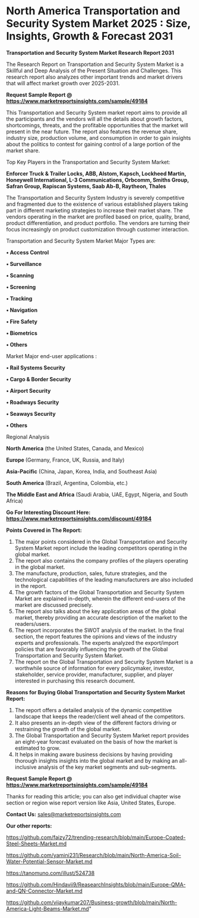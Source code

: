 # North America Transportation and Security System Market 2025 : Size, Insights, Growth & Forecast 2031

<strong>Transportation and Security System Market Research Report 2031</strong>

The Research Report on Transportation and Security System Market is a Skillful and Deep Analysis of the Present Situation and Challenges. This research report also analyzes other important trends and market drivers that will affect market growth over 2025-2031.

<strong>Request Sample Report @ <a href=https://www.marketreportsinsights.com/sample/49184>https://www.marketreportsinsights.com/sample/49184</a></strong>

This Transportation and Security System market report aims to provide all the participants and the vendors will all the details about growth factors, shortcomings, threats, and the profitable opportunities that the market will present in the near future. The report also features the revenue share, industry size, production volume, and consumption in order to gain insights about the politics to contest for gaining control of a large portion of the market share.

Top Key Players in the Transportation and Security System Market:

<strong>Enforcer Truck & Trailer Locks, ABB, Alstom, Kapsch, Lockheed Martin, Honeywell International, L-3 Communications, Orbcomm, Smiths Group, Safran Group, Rapiscan Systems, Saab Ab-B, Raytheon, Thales</strong>

The Transportation and Security System Industry is severely competitive and fragmented due to the existence of various established players taking part in different marketing strategies to increase their market share. The vendors operating in the market are profiled based on price, quality, brand, product differentiation, and product portfolio. The vendors are turning their focus increasingly on product customization through customer interaction.

Transportation and Security System Market Major Types are:

<strong>•  Access Control

•  Surveillance

•  Scanning

•  Screening

•  Tracking

•  Navigation

•  Fire Safety

•  Biometrics

•  Others</strong>

Market Major end-user applications :

<strong>•  Rail Systems Security

•  Cargo & Border Security

•  Airport Security

•  Roadways Security

•  Seaways Security

•  Others</strong>

Regional Analysis

</u><strong><b>North America</b></strong> (the United States, Canada, and Mexico)

<strong><b>Europe </b></strong>(Germany, France, UK, Russia, and Italy)

<strong><b>Asia-Pacific</b></strong> (China, Japan, Korea, India, and Southeast Asia)

<strong><b>South America</b></strong> (Brazil, Argentina, Colombia, etc.)

<strong><b>The Middle East and Africa</b></strong> (Saudi Arabia, UAE, Egypt, Nigeria, and South Africa)

<strong>Go For Interesting Discount Here: <a href=https://www.marketreportsinsights.com/discount/49184>https://www.marketreportsinsights.com/discount/49184</a></strong>

<strong>Points Covered in The Report:</strong>
<ol>
  <li>The major points considered in the Global Transportation and Security System Market report include the leading competitors operating in the global market.</li>
  <li>The report also contains the company profiles of the players operating in the global market.</li>
  <li>The manufacture, production, sales, future strategies, and the technological capabilities of the leading manufacturers are also included in the report.</li>
  <li>The growth factors of the Global Transportation and Security System Market are explained in-depth, wherein the different end-users of the market are discussed precisely.</li>
  <li>The report also talks about the key application areas of the global market, thereby providing an accurate description of the market to the readers/users.</li>
  <li>The report incorporates the SWOT analysis of the market. In the final section, the report features the opinions and views of the industry experts and professionals. The experts analyzed the export/import policies that are favorably influencing the growth of the Global Transportation and Security System Market.</li>
  <li>The report on the Global Transportation and Security System Market is a worthwhile source of information for every policymaker, investor, stakeholder, service provider, manufacturer, supplier, and player interested in purchasing this research document.</li>
</ol>
<strong>Reasons for Buying Global Transportation and Security System Market Report:</strong>

<ol>
  <li>The report offers a detailed analysis of the dynamic competitive landscape that keeps the reader/client well ahead of the competitors.</li>
  <li>It also presents an in-depth view of the different factors driving or restraining the growth of the global market.</li>
  <li>The Global Transportation and Security System Market report provides an eight-year forecast evaluated on the basis of how the market is estimated to grow.</li>
  <li>It helps in making aware business decisions by having providing thorough insights insights into the global market and by making an all-inclusive analysis of the key market segments and sub-segments.</li>
</ol>
<strong>Request Sample Report @ <a href=https://www.marketreportsinsights.com/sample/49184>https://www.marketreportsinsights.com/sample/49184</a></strong>


Thanks for reading this article; you can also get individual chapter wise section or region wise report version like Asia, United States, Europe.

<strong>Contact Us:</strong>
sales@marketreportsinsights.com

<strong>Our other reports:</strong>

<a href=https://github.com/faizy72/trending-research/blob/main/Europe-Coated-Steel-Sheets-Market.md>https://github.com/faizy72/trending-research/blob/main/Europe-Coated-Steel-Sheets-Market.md</a>

<a href=https://github.com/yamini231/Research/blob/main/North-America-Soil-Water-Potential-Sensor-Market.md>https://github.com/yamini231/Research/blob/main/North-America-Soil-Water-Potential-Sensor-Market.md</a>

<a href=https://tanomuno.com/illust/524738>https://tanomuno.com/illust/524738</a>

<a href=https://github.com/Hindavii9/ReasearchInsights/blob/main/Europe-QMA-and-QN-Connector-Market.md>https://github.com/Hindavii9/ReasearchInsights/blob/main/Europe-QMA-and-QN-Connector-Market.md</a>

<a href=https://github.com/vijaykumar207/Business-growth/blob/main/North-America-Light-Beams-Market.md>https://github.com/vijaykumar207/Business-growth/blob/main/North-America-Light-Beams-Market.md</a>"
